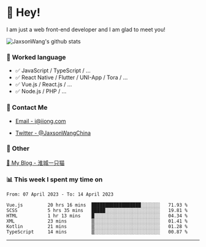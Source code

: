 # 👋 Hey!

I am just a web front-end developer and I am glad to meet you!

![JaxsonWang's github stats](https://github-readme-stats.vercel.app/api?username=JaxsonWang&&show_icons=true&&title_color=1abc9c&&icon_color=1abc9c)


### 📝 Worked language

- ✅ JavaScript / TypeScript / ...
- ✅ React Native / Flutter / UNI-App / Tora / ...
- ✅ Vue.js / React.js / ...
- ✅ Node.js / PHP / ...

### 📮 Contact Me

- [Email - i@iiong.com](mailto:i@iiong.com)

- [Twitter - @JaxsonWangChina](https://twitter.com/JaxsonWangChina)

### 🤪 Other

[📌 My Blog - 淮城一只猫](https://iiong.com)

### 📊 This week I spent my time on

<!--START_SECTION:waka-->

```text
From: 07 April 2023 - To: 14 April 2023

Vue.js         20 hrs 16 mins  ██████████████████░░░░░░░   71.93 %
SCSS           5 hrs 35 mins   █████░░░░░░░░░░░░░░░░░░░░   19.81 %
HTML           1 hr 13 mins    █░░░░░░░░░░░░░░░░░░░░░░░░   04.34 %
XML            23 mins         ▒░░░░░░░░░░░░░░░░░░░░░░░░   01.41 %
Kotlin         21 mins         ▒░░░░░░░░░░░░░░░░░░░░░░░░   01.28 %
TypeScript     14 mins         ▒░░░░░░░░░░░░░░░░░░░░░░░░   00.87 %
```

<!--END_SECTION:waka-->

---
